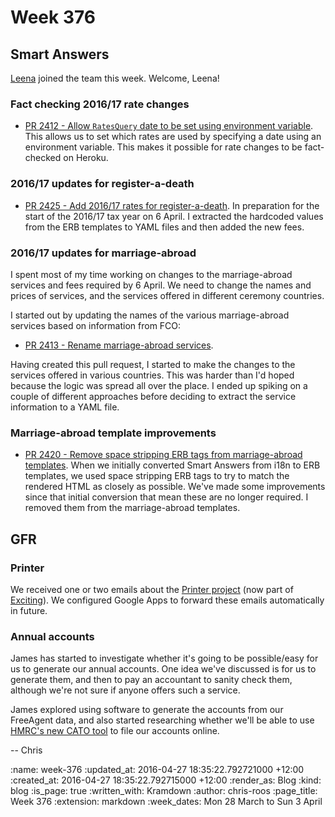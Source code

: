 Week 376
========

## Smart Answers

[Leena][leena-gupte] joined the team this week. Welcome, Leena!


### Fact checking 2016/17 rate changes

* [PR 2412 - Allow `RatesQuery` date to be set using environment variable][smart-answers-pr-2412]. This allows us to set which rates are used by specifying a date using an environment variable. This makes it possible for rate changes to be fact-checked on Heroku.


### 2016/17 updates for register-a-death

* [PR 2425 - Add 2016/17 rates for register-a-death][smart-answers-pr-2425]. In preparation for the start of the 2016/17 tax year on 6 April. I extracted the hardcoded values from the ERB templates to YAML files and then added the new fees.


### 2016/17 updates for marriage-abroad

I spent most of my time working on changes to the marriage-abroad services and fees required by 6 April. We need to change the names and prices of services, and the services offered in different ceremony countries.

I started out by updating the names of the various marriage-abroad services based on information from FCO:

* [PR 2413 - Rename marriage-abroad services][smart-answers-pr-2413].

Having created this pull request, I started to make the changes to the services offered in various countries. This was harder than I'd hoped because the logic was spread all over the place. I ended up spiking on a couple of different approaches before deciding to extract the service information to a YAML file.


### Marriage-abroad template improvements

* [PR 2420 - Remove space stripping ERB tags from marriage-abroad templates][smart-answers-pr-2420]. When we initially converted Smart Answers from i18n to ERB templates, we used space stripping ERB tags to try to match the rendered HTML as closely as possible. We've made some improvements since that initial conversion that mean these are no longer required. I removed them from the marriage-abroad templates.


## GFR

### Printer

We received one or two emails about the [Printer project][exciting-printer] (now part of [Exciting][exciting-io]). We configured Google Apps to forward these emails automatically in future.


### Annual accounts

James has started to investigate whether it's going to be possible/easy for us to generate our annual accounts. One idea we've discussed is for us to generate them, and then to pay an accountant to sanity check them, although we're not sure if anyone offers such a service.

James explored using software to generate the accounts from our FreeAgent data, and also started researching whether we'll be able to use [HMRC's new CATO tool][hmrc-cato] to file our accounts online.

-- Chris

[exciting-io]: https://exciting.io/
[exciting-printer]: https://exciting.io/printer/
[hmrc-cato]: https://www.gov.uk/file-your-company-accounts-and-tax-return
[james-mead]: /james-mead
[leena-gupte]: https://github.com/leenagupte
[smart-answers-pr-2402]: https://github.com/alphagov/smart-answers/pull/2402
[smart-answers-pr-2403]: https://github.com/alphagov/smart-answers/pull/2403
[smart-answers-pr-2412]: https://github.com/alphagov/smart-answers/pull/2412
[smart-answers-pr-2413]: https://github.com/alphagov/smart-answers/pull/2413
[smart-answers-pr-2420]: https://github.com/alphagov/smart-answers/pull/2420
[smart-answers-pr-2424]: https://github.com/alphagov/smart-answers/pull/2424
[smart-answers-pr-2425]: https://github.com/alphagov/smart-answers/pull/2425

:name: week-376
:updated_at: 2016-04-27 18:35:22.792721000 +12:00
:created_at: 2016-04-27 18:35:22.792715000 +12:00
:render_as: Blog
:kind: blog
:is_page: true
:written_with: Kramdown
:author: chris-roos
:page_title: Week 376
:extension: markdown
:week_dates: Mon 28 March to Sun 3 April
